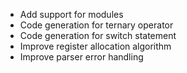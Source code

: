 * Add support for modules
* Code generation for ternary operator
* Code generation for switch statement
* Improve register allocation algorithm
* Improve parser error handling
